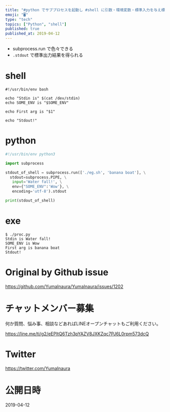 ```yaml
---
title: "#python でサブプロセスを起動し #shell に引数・環境変数・標準入力を与え標準出力する例"
emoji: "🖥"
type: "tech"
topics: ["Python", "shell"]
published: true
published_at: 2019-04-12
---
```


- subprocess.run で色々できる
- `.stdout` で標準出力結果を得られる

# shell

```shell
#!/usr/bin/env bash

echo "Stdin is" $(cat /dev/stdin)
echo SOME_ENV is "$SOME_ENV"

echo First arg is "$1"

echo "Stdout!"

```

# python

```py
#!/usr/bin/env python3

import subprocess

stdout_of_shell = subprocess.run(['./eg.sh', 'banana boat'], \
  stdout=subprocess.PIPE, \
   input='Water fall!', \
   env={"SOME_ENV":'Wow'}, \
   encoding='utf-8').stdout

print(stdout_of_shell)

```

# exe

```
$ ./proc.py
Stdin is Water fall!
SOME_ENV is Wow
First arg is banana boat
Stdout!

```

# Original by Github issue

https://github.com/YumaInaura/YumaInaura/issues/1202








<!-- Update From Qiita API -->

# チャットメンバー募集


何か質問、悩み事、相談などあればLINEオープンチャットもご利用ください。

https://line.me/ti/g2/eEPltQ6Tzh3pYAZV8JXKZqc7PJ6L0rpm573dcQ





# Twitter


https://twitter.com/YumaInaura


<!-- Update From Qiita API -->



# 公開日時

2019-04-12
